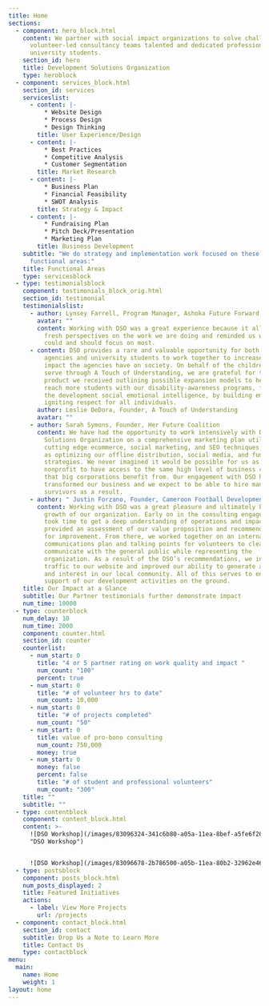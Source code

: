 ```yaml
---
title: Home
sections:
  - component: hero_block.html
    content: We partner with social impact organizations to solve challenges. Our
      volunteer-led consultancy teams talented and dedicated professionals and
      university students.
    section_id: hero
    title: Development Solutions Organization
    type: heroblock
  - component: services_block.html
    section_id: services
    serviceslist:
      - content: |-
          * Website Design
          * Process Design
          * Design Thinking
        title: User Experience/Design
      - content: |-
          * Best Practices
          * Competitive Analysis
          * Customer Segmentation
        title: Market Research
      - content: |-
          * Business Plan
          * Financial Feasibility
          * SWOT Analysis
        title: Strategy & Impact
      - content: |-
          * Fundraising Plan
          * Pitch Deck/Presentation
          * Marketing Plan
        title: Business Development
    subtitle: "We do strategy and implementation work focused on these core
      functional areas:"
    title: Functional Areas
    type: servicesblock
  - type: testimonialsblock
    component: testimonials_block_orig.html
    section_id: testimonial
    testimonialslist:
      - author: Lynsey Farrell, Program Manager, Ashoka Future Forward
        avatar: ""
        content: Working with DSO was a great experience because it allowed us to get
          fresh perspectives on the work we are doing and reminded us what we
          could and should focus on most.
      - content: DSO provides a rare and valuable opportunity for both non-for-profit
          agencies and university students to work together to increase the
          impact the agencies have on society. On behalf of the children we
          serve through A Touch of Understanding, we are grateful for the
          product we received outlining possible expansion models to help us
          reach more students with our disability-awareness programs, fostering
          the development social emotional intelligence, by building empathy and
          igniting respect for all individuals.
        author: Leslie DeDora, Founder, A Touch of Understanding
        avatar: ""
      - author: Sarah Symons, Founder, Her Future Coalition
        content: We have had the opportunity to work intensively with Development
          Solutions Organization on a comprehensive marketing plan utilizing
          cutting edge ecommerce, social marketing, and SEO techniques, as well
          as optimizing our offline distribution, social media, and fundraising
          strategies. We never imagined it would be possible for us as a
          nonprofit to have access to the same high level of business consulting
          that big corporations benefit from. Our engagement with DSO has truly
          transformed our business and we expect to be able to hire many more
          survivors as a result.
      - author: " Justin Forzano, Founder, Cameroon Football Development Program (CFDP)"
        content: Working with DSO was a great pleasure and ultimately beneficial to the
          growth of our organization. Early on in the consulting engagement, DSO
          took time to get a deep understanding of operations and impact and
          provided an assessment of our value proposition and recommendations
          for improvement. From there, we worked together on an internal
          communications plan and talking points for volunteers to clearly
          communicate with the general public while representing the
          organization. As a result of the DSO’s recommendations, we increased
          traffic to our website and improved our ability to generate awareness
          and interest in our local community. All of this serves to enhance
          support of our development activities on the ground.
    title: Our Impact at a Glance
    subtitle: Our Partner testimonials further demonstrate impact
    num_time: 10000
  - type: counterblock
    num_delay: 10
    num_time: 2000
    component: counter.html
    section_id: counter
    counterlist:
      - num_start: 0
        title: "4 or 5 partner rating on work quality and impact "
        num_count: "100"
        percent: true
      - num_start: 0
        title: "# of volunteer hrs to date"
        num_count: 10,000
      - num_start: 0
        title: "# of projects completed"
        num_count: "50"
      - num_start: 0
        title: value of pro-bono consulting
        num_count: 750,000
        money: true
      - num_start: 0
        money: false
        percent: false
        title: "# of student and professional volunteers"
        num_count: "300"
    title: ""
    subtitle: ""
  - type: contentblock
    component: content_block.html
    content: >-
      ![DSO Workshop](/images/83096324-341c6b80-a05a-11ea-8bef-a5fe6f26f5ca.jpg
      "DSO Workshop")


      ![DSO Workshop](/images/83096678-2b786500-a05b-11ea-80b2-32962e460a21.jpg "DSO Workshop")
  - type: postsblock
    component: posts_block.html
    num_posts_displayed: 2
    title: Featured Initiatives
    actions:
      - label: View More Projects
        url: /projects
  - component: contact_block.html
    section_id: contact
    subtitle: Drop Us a Note to Learn More
    title: Contact Us
    type: contactblock
menu:
  main:
    name: Home
    weight: 1
layout: home
---
```

